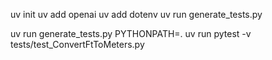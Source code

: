 uv init
uv add openai
uv add dotenv
uv run generate_tests.py

uv run generate_tests.py
PYTHONPATH=. uv run pytest -v tests/test_ConvertFtToMeters.py